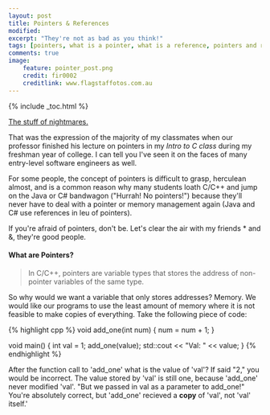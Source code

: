 ```yaml
---
layout: post
title: Pointers & References
modified:
excerpt: "They're not as bad as you think!"
tags: [pointers, what is a pointer, what is a reference, pointers and references in c, pointers and references in c++, pointers as function parameters, pointers and arrays, tutorial on pointers, pointers in c, pointers in c++, c, c++, programming, programming languages]
comments: true
image:
    feature: pointer_post.png
    credit: fir0002
    creditlink: www.flagstaffotos.com.au
---
```


{% include _toc.html %}

[The stuff of nightmares.](https://alice961994.files.wordpress.com/2014/11/futurama-fry-stress.png) 

That was the expression of the majority of my classmates when our professor finished his lecture on pointers in my *Intro to C class* during my freshman year of college. I can tell you I've seen it on the faces of many entry-level software engineers as well.

For some people, the concept of pointers is difficult to grasp, herculean almost, and is a common reason why many students loath C/C++ and jump on the Java or C# bandwagon ("Hurrah! No pointers!") because they'll never have to deal with a pointer or memory management again (Java and C# use references in leu of pointers). 

If you're afraid of pointers, don't be. Let's clear the air with my friends * and &, they're good people.

#### What are Pointers?
>In C/C++, pointers are variable types that stores the address of non-pointer variables of the same type. 

So why would we want a variable that only stores addresses? Memory. We would like our programs to use the least amount of memory where it is not feasible to make copies of everything. Take the following piece of code:

{% highlight cpp %}
void add_one(int num)
{
    num = num + 1;
}

void main()
{
    int val = 1;
    add_one(value);
    std::cout << "Val: " << value;
}
{% endhighlight %}

After the function call to 'add_one' what is the value of 'val'? If said "2," you would be incorrect. The value stored by 'val' is still one, because 'add_one' never modified 'val'. "But we passed in val as a parameter to add_one!" You're absolutely correct, but 'add_one' recieved a **copy** of 'val', not 'val' itself.'


